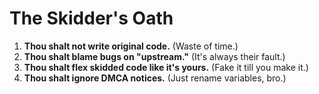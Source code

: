 # The Skidder's Oath  

1. **Thou shalt not write original code.** (Waste of time.)  
2. **Thou shalt blame bugs on "upstream."** (It's always their fault.)  
3. **Thou shalt flex skidded code like it's yours.** (Fake it till you make it.)  
4. **Thou shalt ignore DMCA notices.** (Just rename variables, bro.)  
